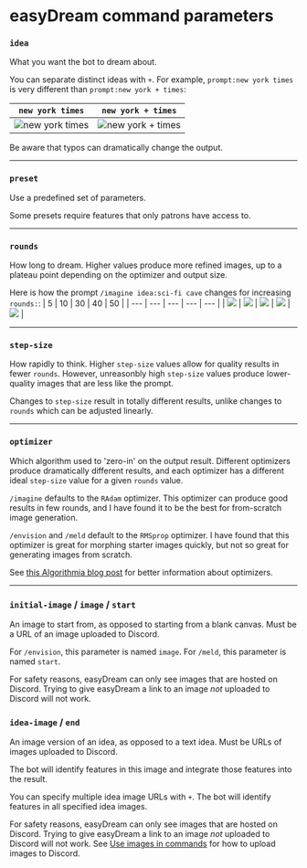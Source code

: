 # easyDream command parameters

### `idea`
What you want the bot to dream about.

You can separate distinct ideas with `+`. For example, `prompt:new york times` is very different than `prompt:new york + times`:

| `new york times` | `new york + times` |
| --- | --- |
| ![new york times](https://cdn.discordapp.com/attachments/872973086654332989/881661629186580510/new_york_times.png) | ![new york + times](https://cdn.discordapp.com/attachments/872973086654332989/881661131255607296/new_york__times.png) |

Be aware that typos can dramatically change the output.

-----

### `preset`
Use a predefined set of parameters.

Some presets require features that only patrons have access to.

-----

### `rounds`
How long to dream. Higher values produce more refined images, up to a plateau point depending on the optimizer and output size.

Here is how the prompt `/imagine idea:sci-fi cave` changes for increasing `rounds:`:
| 5 | 10 | 30 | 40 | 50 |
| --- | --- | --- | --- | --- |
| ![](https://cdn.discordapp.com/attachments/872973086654332989/881662948043530270/sci-fi_cave.png) | ![](https://cdn.discordapp.com/attachments/872973086654332989/881663223231827968/sci-fi_cave.png) | ![](https://cdn.discordapp.com/attachments/872973086654332989/881663025600397382/sci-fi_cave.png) | ![](https://cdn.discordapp.com/attachments/872973086654332989/881663193901064202/sci-fi_cave.png) | ![](https://cdn.discordapp.com/attachments/872973086654332989/881663070877913088/sci-fi_cave.png) |

-----

### `step-size`
How rapidly to think. Higher `step-size` values allow for quality results in fewer `rounds`. However, unreasonbly high `step-size` values produce lower-quality images that are less like the prompt.

Changes to `step-size` result in totally different results, unlike changes to `rounds` which can be adjusted linearly.

-----

### `optimizer`
Which algorithm used to 'zero-in' on the output result. Different optimizers produce dramatically different results, and each optimizer has a different ideal `step-size` value for a given `rounds` value.

`/imagine` defaults to the `RAdam` optimizer. This optimizer can produce good results in few rounds, and I have found it to be the best for from-scratch image generation.

`/envision` and `/meld` default to the `RMSprop` optimizer. I have found that this optimizer is great for morphing starter images quickly, but not so great for generating images from scratch.

See [this Algorithmia blog post](https://algorithmia.com/blog/introduction-to-optimizers) for better information about optimizers.

-----

### `initial-image` / `image` / `start`
An image to start from, as opposed to starting from a blank canvas. Must be a URL of an image uploaded to Discord.

For `/envision`, this parameter is named `image`. For `/meld`, this parameter is named `start`.

For safety reasons, easyDream can only see images that are hosted on Discord. Trying to give easyDream a link to an image *not* uploaded to Discord will not work.

### `idea-image` / `end`
An image version of an idea, as opposed to a text idea. Must be URLs of images uploaded to Discord.

The bot will identify features in this image and integrate those features into the result.

You can specify multiple idea image URLs with `+`. The bot will identify features in all specified idea images.

For safety reasons, easyDream can only see images that are hosted on Discord. Trying to give easyDream a link to an image *not* uploaded to Discord will not work. See [Use images in commands](../#use-images) for how to upload images to Discord.
